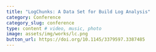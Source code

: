 ```yaml
---
title: "LogChunks: A Data Set for Build Log Analysis"
category: Conference
category_slug: conference
type: content # video, music, photo
image: assets/img/works/lc.png
button_url: https://doi.org/10.1145/3379597.3387485
---
```

